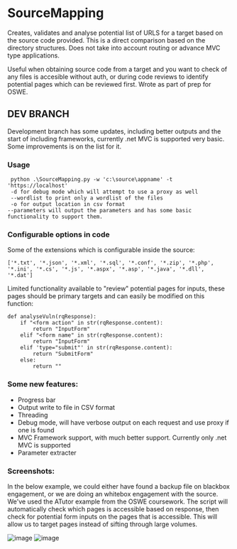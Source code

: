 # SourceMapping
Creates, validates and analyse potential list of URLS for a target based on the source code provided. This is a direct comparison based on the directory structures.
Does not take into account routing or advance MVC type applications.

Useful when obtaining source code from a target and you want to check of any files is accesible without auth, or during code reviews to identify potential pages which can be reviewed first. Wrote as part of prep for OSWE.
## DEV BRANCH
Development branch has some updates, including better outputs and the start of including frameworks, currently .net MVC is supported very basic. Some improvements is on the list for it.

### Usage

```
 python .\SourceMapping.py -w 'c:\source\appname' -t 'https://localhost'
 -d for debug mode which will attempt to use a proxy as well
 --wordlist to print only a wordlist of the files
 -o for output location in csv format
--parameters will output the parameters and has some basic functionality to support them.
```
### Configurable options in code

Some of the extensions which is configurable inside the source:

```
['*.txt', '*.json', '*.xml', '*.sql', '*.conf', '*.zip', '*.php', '*.ini', '*.cs', '*.js', '*.aspx', '*.asp', '*.java', '*.dll', '*.dat']
```

Limited functionality available to "review" potential pages for inputs, these pages should be primary targets and can easily be modified on this function:

```
def analyseVuln(rqResponse):
    if "<form action" in str(rqResponse.content):
        return "InputForm"
    elif "<form name" in str(rqResponse.content):
        return "InputForm"
    elif 'type="submit"' in str(rqResponse.content):
        return "SubmitForm"
    else:
        return ""
```

### Some new features:
- Progress bar
- Output write to file in CSV format
- Threading
- Debug mode, will have verbose output on each request and use proxy if one is found
- MVC Framework support, with much better support. Currently only .net MVC is supported
- Parameter extracter

### Screenshots:
In the below example, we could either have found a backup file on blackbox engagement, or we are doing an whitebox engagement with the source.
We've used the ATutor example from the OSWE coursework. The script will automatically check which pages is accessible based on response, then check for potential form inputs on the pages that is accessible. This will allow us to target pages instead of sifting through large volumes.

![image](https://user-images.githubusercontent.com/954507/136694737-74a18c1f-5e43-4c24-b78e-289be2a52b26.png)
![image](https://user-images.githubusercontent.com/954507/136694756-87b7bbeb-983b-4c8e-97d5-48a1cae1c9e1.png)

